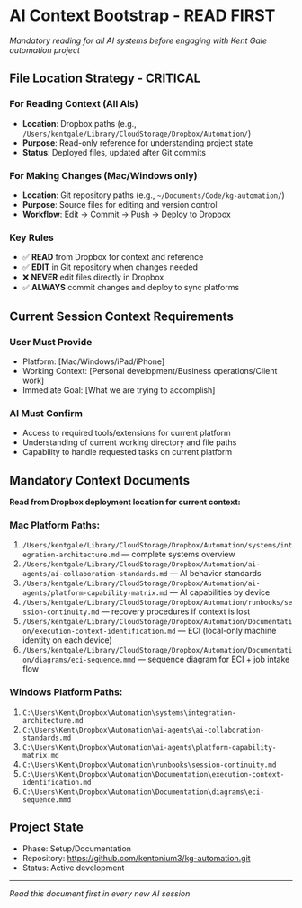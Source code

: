 # AI Context Bootstrap - READ FIRST

*Mandatory reading for all AI systems before engaging with Kent Gale automation project*

## File Location Strategy - CRITICAL

### **For Reading Context (All AIs)**
- **Location**: Dropbox paths (e.g., `/Users/kentgale/Library/CloudStorage/Dropbox/Automation/`)
- **Purpose**: Read-only reference for understanding project state
- **Status**: Deployed files, updated after Git commits

### **For Making Changes (Mac/Windows only)**
- **Location**: Git repository paths (e.g., `~/Documents/Code/kg-automation/`)
- **Purpose**: Source files for editing and version control
- **Workflow**: Edit → Commit → Push → Deploy to Dropbox

### **Key Rules**
- ✅ **READ** from Dropbox for context and reference
- ✅ **EDIT** in Git repository when changes needed
- ❌ **NEVER** edit files directly in Dropbox
- ✅ **ALWAYS** commit changes and deploy to sync platforms

## Current Session Context Requirements

### User Must Provide
- Platform: [Mac/Windows/iPad/iPhone]
- Working Context: [Personal development/Business operations/Client work]
- Immediate Goal: [What we are trying to accomplish]

### AI Must Confirm
- Access to required tools/extensions for current platform
- Understanding of current working directory and file paths
- Capability to handle requested tasks on current platform

## Mandatory Context Documents

**Read from Dropbox deployment location for current context:**

### **Mac Platform Paths:**
1. `/Users/kentgale/Library/CloudStorage/Dropbox/Automation/systems/integration-architecture.md` — complete systems overview
2. `/Users/kentgale/Library/CloudStorage/Dropbox/Automation/ai-agents/ai-collaboration-standards.md` — AI behavior standards
3. `/Users/kentgale/Library/CloudStorage/Dropbox/Automation/ai-agents/platform-capability-matrix.md` — AI capabilities by device
4. `/Users/kentgale/Library/CloudStorage/Dropbox/Automation/runbooks/session-continuity.md` — recovery procedures if context is lost
5. `/Users/kentgale/Library/CloudStorage/Dropbox/Automation/Documentation/execution-context-identification.md` — ECI (local-only machine identity on each device)
6. `/Users/kentgale/Library/CloudStorage/Dropbox/Automation/Documentation/diagrams/eci-sequence.mmd` — sequence diagram for ECI + job intake flow

### **Windows Platform Paths:**
1. `C:\Users\Kent\Dropbox\Automation\systems\integration-architecture.md`
2. `C:\Users\Kent\Dropbox\Automation\ai-agents\ai-collaboration-standards.md`
3. `C:\Users\Kent\Dropbox\Automation\ai-agents\platform-capability-matrix.md`
4. `C:\Users\Kent\Dropbox\Automation\runbooks\session-continuity.md`
5. `C:\Users\Kent\Dropbox\Automation\Documentation\execution-context-identification.md`
6. `C:\Users\Kent\Dropbox\Automation\Documentation\diagrams\eci-sequence.mmd`

## Project State
- Phase: Setup/Documentation
- Repository: https://github.com/kentonium3/kg-automation.git
- Status: Active development

---
*Read this document first in every new AI session*
